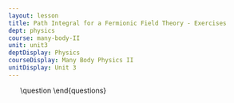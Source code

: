 ```yaml
---
layout: lesson
title: Path Integral for a Fermionic Field Theory - Exercises
dept: physics
course: many-body-II
unit: unit3
deptDisplay: Physics
courseDisplay: Many Body Physics II
unitDisplay: Unit 3
---
```

<ol>
\question
\end{questions}

